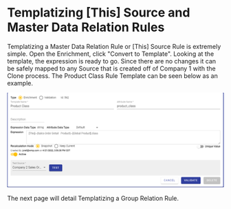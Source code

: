 # Templatizing \[This] Source and Master Data Relation Rules

Templatizing a Master Data Relation Rule or \[This] Source Rule is extremely simple. Open the Enrichment, click "Convert to Template". Looking at the template, the expression is ready to go. Since there are no changes it can be safely mapped to any Source that is created off of Company 1 with the Clone process. The Product Class Rule Template can be seen below as an example.

![The Product Class Rule Template](<../../../.gitbook/assets/image (410).png>)



The next page will detail Templatizing a Group Relation Rule.

